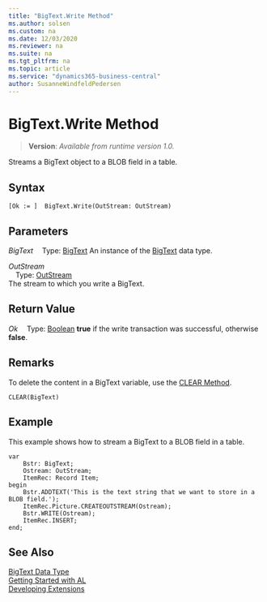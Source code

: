 ```yaml
---
title: "BigText.Write Method"
ms.author: solsen
ms.custom: na
ms.date: 12/03/2020
ms.reviewer: na
ms.suite: na
ms.tgt_pltfrm: na
ms.topic: article
ms.service: "dynamics365-business-central"
author: SusanneWindfeldPedersen
---
```

[//]: # (START>DO_NOT_EDIT)
[//]: # (IMPORTANT:Do not edit any of the content between here and the END>DO_NOT_EDIT.)
[//]: # (Any modifications should be made in the .xml files in the ModernDev repo.)
# BigText.Write Method
> **Version**: _Available from runtime version 1.0._

Streams a BigText object to a BLOB field in a table.


## Syntax
```
[Ok := ]  BigText.Write(OutStream: OutStream)
```
## Parameters
*BigText*
&emsp;Type: [BigText](bigtext-data-type.md)
An instance of the [BigText](bigtext-data-type.md) data type.

*OutStream*  
&emsp;Type: [OutStream](../outstream/outstream-data-type.md)  
The stream to which you write a BigText.
        


## Return Value
*Ok*
&emsp;Type: [Boolean](../boolean/boolean-data-type.md)
**true** if the write transaction was successful, otherwise **false**.
      


[//]: # (IMPORTANT: END>DO_NOT_EDIT)

## Remarks  
 To delete the content in a BigText variable, use the [CLEAR Method](../../methods-auto/system/system-clear-joker-method.md).  
  
```  
CLEAR(BigText)  
```  
  
## Example  
 This example shows how to stream a BigText to a BLOB field in a table.  

```
var
    Bstr: BigText;
    Ostream: OutStream;
    ItemRec: Record Item;
begin 
    Bstr.ADDTEXT('This is the text string that we want to store in a BLOB field.');  
    ItemRec.Picture.CREATEOUTSTREAM(Ostream);  
    Bstr.WRITE(Ostream);  
    ItemRec.INSERT;  
end;
```  

## See Also

[BigText Data Type](bigtext-data-type.md)  
[Getting Started with AL](../../devenv-get-started.md)  
[Developing Extensions](../../devenv-dev-overview.md)